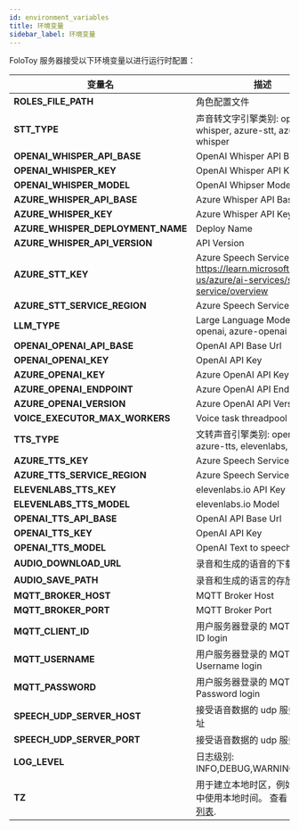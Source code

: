 ```yaml
---
id: environment_variables
title: 环境变量
sidebar_label: 环境变量
---
```


FoloToy 服务器接受以下环境变量以进行运行时配置：


| 变量名                     | 描述                                                                                                                                                                                                                                                                                                      | 默认值                 |
| --------------------------------- | ---------------------------------------------------------------------------------------------------------------------------------------------------------------------------------------------------------------------------------------------------------------------------------------------------------------- | ----------------------------- |
| **ROLES_FILE_PATH**                | 角色配置文件                                                                                                                                                                                                                                                         |     roles.json                          |
| **STT_TYPE**                 | 声音转文字引擎类别: openai-whisper, azure-stt, azure-whisper                                                                                                                                                                                                                                                                                           |   openai-whisper                            |
| **OPENAI_WHISPER_API_BASE**                 | OpenAI Whisper API Base Url                                                                                                                                                                                                                                                                                     |    https://api.openai.com/v1                           |
| **OPENAI_WHISPER_KEY**                 |  OpenAI Whisper API Key                                                                                                                                                                                                                                                                     |   sk-AAAAAAAAA                            |
| **OPENAI_WHISPER_MODEL**                 | OpenAI Whipser Model                                                                                                                                                                                                                                                                   |   whisper-1                            |
| **AZURE_WHISPER_API_BASE**                 |      Azure Whisper API Base Url                                                                                                                                                                                                                                                                                 |                           |
| **AZURE_WHISPER_KEY**            |       Azure Whisper API Key                                                                                                                                                                                                                                                                       |                             |
| **AZURE_WHISPER_DEPLOYMENT_NAME**              |       Deploy Name                                                                                                                                                                                                                                        |                          |
| **AZURE_WHISPER_API_VERSION**                  |     API Version                                                                                                                                                                                                    |                          |
| **AZURE_STT_KEY**     |    Azure Speech Services Key, https://learn.microsoft.com/en-us/azure/ai-services/speech-service/overview                                                                                                                                                                                                           |                               |
| **AZURE_STT_SERVICE_REGION**                 |    Azure Speech Services Region                                                                                                                                                                                                                                                                          |                          |
| **LLM_TYPE**                  |   Large Language Model Type: openai, azure-openai                                                                                                                                                                                                                                                           |       openai               |
| **OPENAI_OPENAI_API_BASE**                  |  OpenAI API Base Url                        | https://api.openai.com/v1
| **OPENAI_OPENAI_KEY**                          |  OpenAI API Key                                                                                                                                                                                                                                                                         |     sk-AAAAAAAA                      |
| **AZURE_OPENAI_KEY**          |   Azure OpenAI API Key                                                                                                                                                                                                                     |                               |
| **AZURE_OPENAI_ENDPOINT**                  |  Azure OpenAI API Endpoint                                                                                                                                                                                                                                                                             |                          |
| **AZURE_OPENAI_VERSION**                     |   Azure OpenAI API Version                                                                                                                                                                                                                                            |  2023-05-15                             |
| **VOICE_EXECUTOR_MAX_WORKERS**                     |   Voice task threadpool max size                                                                                                                                                                                                                                                                                             | 2 |
| **TTS_TYPE**                 |      文转声音引擎类别: openai-tts, azure-tts, elevenlabs, edge-tts                                                                                                                                                                                                                                                                                                    |     edge-tts                          |
| **AZURE_TTS_KEY**                 |  Azure Speech Services Key                                                                                                                                                                                                                                                                                                        |                               |
| **AZURE_TTS_SERVICE_REGION**                      |  Azure Speech Services Region                                                                                                                                                                                                                                                                                          |                          |
| **ELEVENLABS_TTS_KEY** |   elevenlabs.io API Key                                                                                                                                                                                                                                                    |                          |
| **ELEVENLABS_TTS_MODEL**                     |    elevenlabs.io Model                                                                                                                                                                                                                              |       eleven_multilingual_v2                   |
| **OPENAI_TTS_API_BASE**                |     OpenAI API Base Url                                                                                                                                 |        https://api.openai.com/v1                       |
| **OPENAI_TTS_KEY**                    |       OpenAI API Key                                                                                                                                                                                                         |   sk-AAAAAA                   |
| **OPENAI_TTS_MODEL**                    | OpenAI Text to speech model                                                                                                                                                                                                              |   tts-1                   |
| **AUDIO_DOWNLOAD_URL**                    |  录音和生成的语音的下载目录                                                                                                                                                                                                                                                 |                       |
| **AUDIO_SAVE_PATH**                    |     录音和生成的语言的存放目录                                                                                                                                                                                                                                              |                     |
| **MQTT_BROKER_HOST**                    |    MQTT Broker Host                                                                                                                                                                                                                                               |                     |
| **MQTT_BROKER_PORT**                    |   MQTT Broker Port                                                                                                                                                                                                                                                |   1883                  |
| **MQTT_CLIENT_ID**                    |   用户服务器登录的 MQTT Client ID login                                                                                                                                                                                                                                                |     folotoy                 |
| **MQTT_USERNAME**                    |    用户服务器登录的 MQTT Username login                                                                                                                                                                                                                                               |     folotoy                  |
| **MQTT_PASSWORD**                    |      用户服务器登录的 MQTT Password login                                                                                                                                                                                                                                             |    folotoy                 |
| **SPEECH_UDP_SERVER_HOST**                    |      接受语音数据的 udp 服务主机地址                                                                                                                                                                                                                                             |                      |
| **SPEECH_UDP_SERVER_PORT**                    |   接受语音数据的 udp 服务端口                                                                                                                                                                                                                                                 |     8085                |
| **LOG_LEVEL**                    |    日志级别: INFO,DEBUG,WARNING                                                                                                                                                                                                                                               |   DEBUG                   |
| **TZ**                            | 用于建立本地时区，例如在日志中使用本地时间。 查看 [时区代码列表](https://en.wikipedia.org/wiki/List_of_tz_database_time_zones).                                                                                                                                   |  Asia/Shanghai                             |
